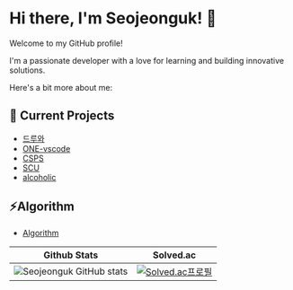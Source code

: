 # Hi there, I'm Seojeonguk! 👋

Welcome to my GitHub profile!

I'm a passionate developer with a love for learning and building innovative solutions.

Here's a bit more about me:

## 🔭 Current Projects
- [드루와](https://github.com/Seojeonguk/comeon)
- [ONE-vscode](https://github.com/Seojeonguk/ONE-vscode)
- [CSPS](https://github.com/Seojeonguk/CSPS)
- [SCU](https://github.com/Seojeonguk/sourceCodeUploader)
- [alcoholic](https://github.com/Seojeonguk/alcoholic)

## ⚡Algorithm
- [Algorithm](https://github.com/Seojeonguk/Algorithm_practice)

|Github Stats|Solved.ac|
|--|--|
|![Seojeonguk GitHub stats](https://github-readme-stats.vercel.app/api?username=Seojeonguk&show_icons=true&theme=dracula)|[![Solved.ac프로필](http://mazassumnida.wtf/api/v2/generate_badge?boj=uk7880)](https://solved.ac/uk7880)|
